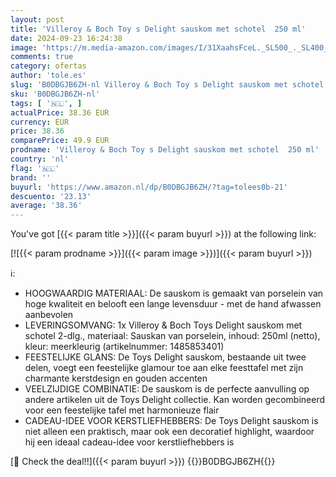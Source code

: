```yaml
---
layout: post
title: 'Villeroy & Boch Toy s Delight sauskom met schotel  250 ml'
date: 2024-09-23 16:24:38
image: 'https://m.media-amazon.com/images/I/31XaahsFceL._SL500_._SL400_.jpg'
comments: true
category: ofertas
author: 'tole.es'
slug: 'B0DBGJB6ZH-nl Villeroy & Boch Toy s Delight sauskom met schotel 250 ml'
sku: 'B0DBGJB6ZH-nl'
tags: [ '🇳🇱', ]
actualPrice: 38.36 EUR
currency: EUR
price: 38.36
comparePrice: 49.9 EUR
prodname: 'Villeroy & Boch Toy s Delight sauskom met schotel  250 ml'
country: 'nl'
flag: '🇳🇱'
brand: ''
buyurl: 'https://www.amazon.nl/dp/B0DBGJB6ZH/?tag=tolees0b-21'
descuento: '23.13'
average: '38.36'
---
```


You've got [{{< param title >}}]({{< param buyurl >}}) at the following link:

[![{{< param prodname >}}]({{< param image >}})]({{< param buyurl >}})

ℹ️:

- HOOGWAARDIG MATERIAAL: De sauskom is gemaakt van porselein van hoge kwaliteit en belooft een lange levensduur - met de hand afwassen aanbevolen
- LEVERINGSOMVANG: 1x Villeroy & Boch Toys Delight sauskom met schotel 2-dlg., materiaal: Sauskan van porselein, inhoud: 250ml (netto), kleur: meerkleurig (artikelnummer: 1485853401)
- FEESTELIJKE GLANS: De Toys Delight sauskom, bestaande uit twee delen, voegt een feestelijke glamour toe aan elke feesttafel met zijn charmante kerstdesign en gouden accenten
- VEELZIJDIGE COMBINATIE: De sauskom is de perfecte aanvulling op andere artikelen uit de Toys Delight collectie. Kan worden gecombineerd voor een feestelijke tafel met harmonieuze flair
- CADEAU-IDEE VOOR KERSTLIEFHEBBERS: De Toys Delight sauskom is niet alleen een praktisch, maar ook een decoratief highlight, waardoor hij een ideaal cadeau-idee voor kerstliefhebbers is

[🛒 Check the deal!!]({{< param buyurl >}})
{{<world>}}B0DBGJB6ZH{{</world>}}

